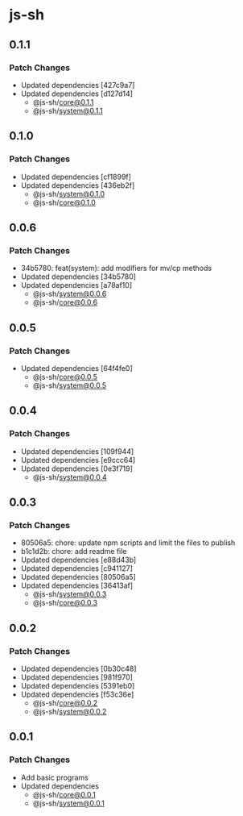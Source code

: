 # js-sh

## 0.1.1

### Patch Changes

- Updated dependencies [427c9a7]
- Updated dependencies [d127d14]
  - @js-sh/core@0.1.1
  - @js-sh/system@0.1.1

## 0.1.0

### Patch Changes

- Updated dependencies [cf1899f]
- Updated dependencies [436eb2f]
  - @js-sh/system@0.1.0
  - @js-sh/core@0.1.0

## 0.0.6

### Patch Changes

- 34b5780: feat(system): add modifiers for mv/cp methods
- Updated dependencies [34b5780]
- Updated dependencies [a78af10]
  - @js-sh/system@0.0.6
  - @js-sh/core@0.0.6

## 0.0.5

### Patch Changes

- Updated dependencies [64f4fe0]
  - @js-sh/core@0.0.5
  - @js-sh/system@0.0.5

## 0.0.4

### Patch Changes

- Updated dependencies [109f944]
- Updated dependencies [e9ccc64]
- Updated dependencies [0e3f719]
  - @js-sh/system@0.0.4

## 0.0.3

### Patch Changes

- 80506a5: chore: update npm scripts and limit the files to publish
- b1c1d2b: chore: add readme file
- Updated dependencies [e88d43b]
- Updated dependencies [c941127]
- Updated dependencies [80506a5]
- Updated dependencies [36413af]
  - @js-sh/system@0.0.3
  - @js-sh/core@0.0.3

## 0.0.2

### Patch Changes

- Updated dependencies [0b30c48]
- Updated dependencies [981f970]
- Updated dependencies [5391eb0]
- Updated dependencies [f53c36e]
  - @js-sh/core@0.0.2
  - @js-sh/system@0.0.2

## 0.0.1

### Patch Changes

- Add basic programs
- Updated dependencies
  - @js-sh/core@0.0.1
  - @js-sh/system@0.0.1

